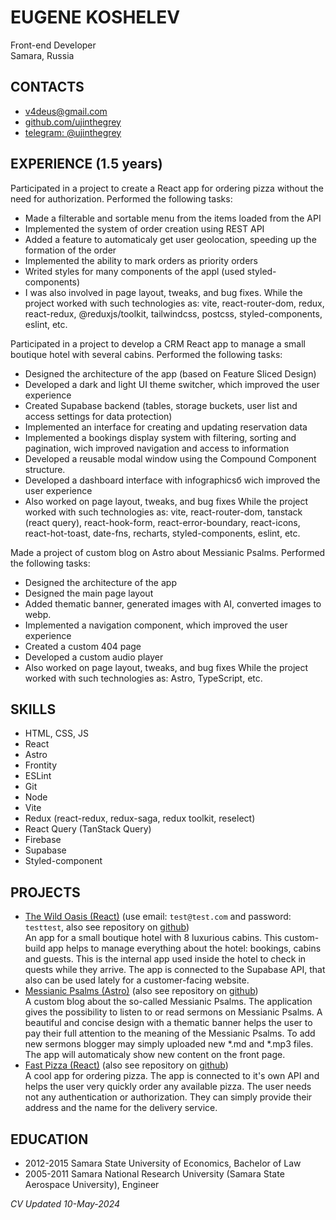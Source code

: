 # EUGENE KOSHELEV
Front-end Developer\
Samara, Russia

## CONTACTS
- v4deus@gmail.com
- [github.com/ujinthegrey](https://github.com/ujinthegrey)
- [telegram: @ujinthegrey](https://t.me/ujinthegrey)

## EXPERIENCE (1.5 years)

Participated in a project to create a React app for ordering pizza without the need for authorization. Performed the following tasks:
- Made a filterable and sortable menu from the items loaded from the API
- Implemented the system of order creation using REST API
- Added a feature to automaticaly get user geolocation, speeding up the formation of the order
- Implemented the ability to mark orders as priority orders
- Writed styles for many components of the appl (used styled-components)
- I was also involved in page layout, tweaks, and bug fixes.
While the project worked with such technologies as: vite, react-router-dom, redux, react-redux, @reduxjs/toolkit, tailwindcss, postcss, styled-components, eslint, etc.

Participated in a project to develop a CRM React app to manage a small boutique hotel with several cabins. Performed the following tasks:
- Designed the architecture of the app (based on Feature Sliced Design)
- Developed a dark and light UI theme switcher, which improved the user experience
- Created Supabase backend (tables, storage buckets, user list and access settings for data protection)
- Implemented an interface for creating and updating reservation data
- Implemented a bookings display system with filtering, sorting and pagination, wich improved navigation and access to information
- Developed a reusable modal window using the Compound Component structure.
- Developed a dashboard interface with infographicsб wich improved the user experience
- Also worked on page layout, tweaks, and bug fixes
While the project worked with such technologies as: vite, react-router-dom, tanstack (react query), react-hook-form, react-error-boundary, react-icons, react-hot-toast, date-fns, recharts, styled-components, eslint, etc.

Made a project of custom blog on Astro about Messianic Psalms. Performed the following tasks:
- Designed the architecture of the app
- Designed the main page layout
- Added thematic banner, generated images with AI, converted images to webp.
- Implemented a navigation component, which improved the user experience
- Created a custom 404 page
- Developed a custom audio player
- Also worked on page layout, tweaks, and bug fixes
While the project worked with such technologies as: Astro, TypeScript, etc.

## SKILLS
- HTML, CSS, JS
- React
- Astro
- Frontity
- ESLint
- Git
- Node
- Vite
- Redux (react-redux, redux-saga, redux toolkit, reselect)
- React Query (TanStack Query)
- Firebase
- Supabase
- Styled-component

## PROJECTS
- [The Wild Oasis (React)](https://koshelev-wild-oasis.netlify.app) (use email: `test@test.com` and password: `testtest`, also see repository on [github](https://github.com/ujinthegrey/the-wild-oasis))\
An app for a small boutique hotel with 8 luxurious cabins. This custom-build app helps to manage everything about the hotel: bookings, cabins and guests. This is the internal app used inside the hotel to check in quests while they arrive. The app is connected to the Supabase API, that also can be used lately for a customer-facing website.
- [Messianic Psalms (Astro)](https://messianic-psalms.netlify.app) (also see repository on [github](https://github.com/ujinthegrey/messianic-psalms-astro))\
A custom blog about the so-called Messianic Psalms. The application gives the possibility to listen to or read sermons on Messianic Psalms. A beautiful and concise design with a thematic banner helps the user to pay their full attention to the meaning of the Messianic Psalms. To add new sermons blogger may simply uploaded new *.md and *.mp3 files. The app will automaticaly show new content on the front page.
- [Fast Pizza (React)](https://koshelev-react-pizza.netlify.app) (also see repository on [github](https://github.com/ujinthegrey/fast-react-pizza))\
A cool app for ordering pizza. The app is connected to it&#39;s own API and helps the user very quickly order any available pizza. The user needs not any authentication or authorization. They can simply provide their address and the name for the delivery service.

## EDUCATION
- 2012-2015 Samara State University of Economics, Bachelor of Law
- 2005-2011 Samara National Research University (Samara State Aerospace University), Engineer

*CV Updated 10-May-2024*

